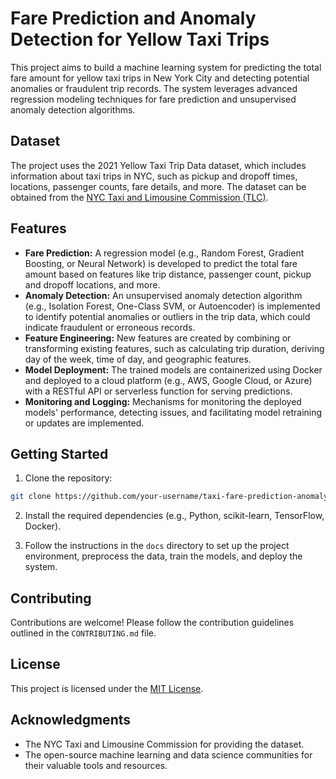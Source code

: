# Fare Prediction and Anomaly Detection for Yellow Taxi Trips

This project aims to build a machine learning system for predicting the total fare amount for yellow taxi trips in New York City and detecting potential anomalies or fraudulent trip records. The system leverages advanced regression modeling techniques for fare prediction and unsupervised anomaly detection algorithms.

## Dataset

The project uses the 2021 Yellow Taxi Trip Data dataset, which includes information about taxi trips in NYC, such as pickup and dropoff times, locations, passenger counts, fare details, and more. The dataset can be obtained from the [NYC Taxi and Limousine Commission (TLC)](https://www1.nyc.gov/site/tlc/about/tlc-trip-record-data.page).

## Features

- **Fare Prediction:** A regression model (e.g., Random Forest, Gradient Boosting, or Neural Network) is developed to predict the total fare amount based on features like trip distance, passenger count, pickup and dropoff locations, and more.
- **Anomaly Detection:** An unsupervised anomaly detection algorithm (e.g., Isolation Forest, One-Class SVM, or Autoencoder) is implemented to identify potential anomalies or outliers in the trip data, which could indicate fraudulent or erroneous records.
- **Feature Engineering:** New features are created by combining or transforming existing features, such as calculating trip duration, deriving day of the week, time of day, and geographic features.
- **Model Deployment:** The trained models are containerized using Docker and deployed to a cloud platform (e.g., AWS, Google Cloud, or Azure) with a RESTful API or serverless function for serving predictions.
- **Monitoring and Logging:** Mechanisms for monitoring the deployed models' performance, detecting issues, and facilitating model retraining or updates are implemented.

## Getting Started

1. Clone the repository:
```bash
git clone https://github.com/your-username/taxi-fare-prediction-anomaly-detection.git
```
2. Install the required dependencies (e.g., Python, scikit-learn, TensorFlow, Docker).

3. Follow the instructions in the `docs` directory to set up the project environment, preprocess the data, train the models, and deploy the system.

## Contributing

Contributions are welcome! Please follow the contribution guidelines outlined in the `CONTRIBUTING.md` file.

## License

This project is licensed under the [MIT License](LICENSE).

## Acknowledgments

- The NYC Taxi and Limousine Commission for providing the dataset.
- The open-source machine learning and data science communities for their valuable tools and resources.